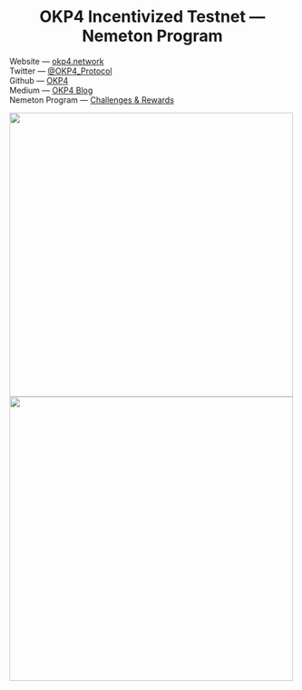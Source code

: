 <div align="center">
  <h1>OKP4 Incentivized Testnet — Nemeton Program</h1>
</div>


Website — [okp4.network](https://okp4.network)  
Twitter — [@OKP4_Protocol](https://twitter.com/OKP4_Protocol)  
Github — [OKP4](https://github.com/okp4)  
Medium — [OKP4 Blog](https://blog.okp4.network)   
Nemeton Program — [Challenges & Rewards](https://nemeton.okp4.network)
 
 
 <p>   
 <a href="https://github.com/cryptobtcbuyer/Testnet_guides/blob/main/OKP4/installation.md"><img src='https://github.com/cryptobtcbuyer/Testnet_guides/blob/main/OKP4/assets/installation_small2.png' width=500px></a>
   <a href="https://github.com/cryptobtcbuyer/Testnet_guides/blob/main/OKP4/monitoring.md"><img src='https://github.com/cryptobtcbuyer/Testnet_guides/blob/main/OKP4/assets/monitoring_img_small.png' width=500px></a>
 </p>
 
 

